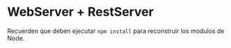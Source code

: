 # WebServer + RestServer
Recuerden que deben ejecutar ```npm install``` para reconstruir los 
modulos de Node.